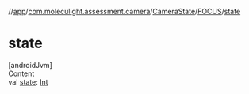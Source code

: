 //[app](../../../../index.md)/[com.moleculight.assessment.camera](../../index.md)/[CameraState](../index.md)/[FOCUS](index.md)/[state](state.md)



# state  
[androidJvm]  
Content  
val [state](state.md): [Int](https://kotlinlang.org/api/latest/jvm/stdlib/kotlin/-int/index.html)  



